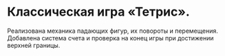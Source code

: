 
<h1>Классическая игра «Тетрис». </h1> 
Реализована механика падающих фигур, их повороты и перемещения. Добавлена система счета и проверка на конец игры при достижении верхней границы.
